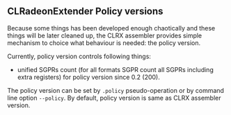 ## CLRadeonExtender Policy versions

Because some things has been developed enough chaotically and these things will be later
cleaned up, the CLRX assembler provides simple mechanism to choice what behaviour
is needed: the policy version.

Currently, policy version controls following things:

* unified SGPRs count (for all formats SGPR count all SGPRs including extra registers)
  for policy version since 0.2 (200).

The policy version can be set by `.policy` pseudo-operation or by command line option
`--policy`. By default, policy version is same as CLRX assembler version.
